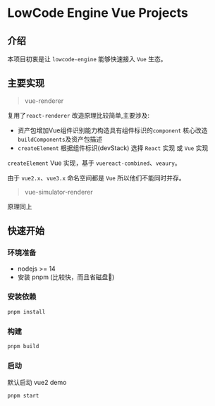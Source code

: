 # LowCode Engine Vue Projects

## 介绍
 
本项目初衷是让 `lowcode-engine` 能够快速接入 `Vue` 生态。

## 主要实现

> vue-renderer

复用了`react-renderer` 改造原理比较简单,主要涉及: 
- 资产包增加Vue组件识别能力构造具有组件标识的`component` 核心改造 `buildComponents`及资产包描述
- `createElement` 根据组件标识(devStack) 选择 `React` 实现 或 `Vue` 实现

`createElement` Vue 实现，基于 `vuereact-combined`、`veaury`。

由于 `vue2.x`、`vue3.x` 命名空间都是 `Vue` 所以他们不能同时并存。

> vue-simulator-renderer

原理同上

## 快速开始

### 环境准备

- nodejs >= 14
- 安装 pnpm (比较快，而且省磁盘🏅)

### 安装依赖

```bash
pnpm install
```

### 构建

```bash
pnpm build
```

### 启动

默认启动 vue2 demo

```bash
pnpm start
```
